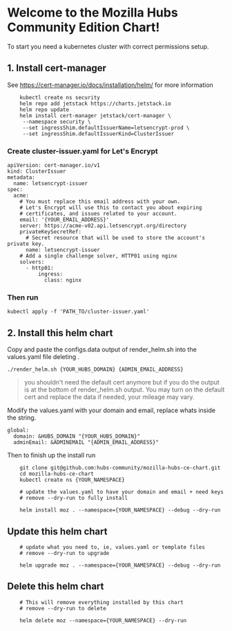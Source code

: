 # Welcome to the Mozilla Hubs Community Edition Chart!

To start you need a kubernetes cluster with correct permissions setup.

## 1. Install cert-manager 
See https://cert-manager.io/docs/installation/helm/ for more information

```
    kubectl create ns security
    helm repo add jetstack https://charts.jetstack.io
    helm repo update
    helm install cert-manager jetstack/cert-manager \
     --namespace security \
     --set ingressShim.defaultIssuerName=letsencrypt-prod \
     --set ingressShim.defaultIssuerKind=ClusterIssuer
```

### Create cluster-issuer.yaml for Let's Encrypt
```
apiVersion: cert-manager.io/v1
kind: ClusterIssuer
metadata:
  name: letsencrypt-issuer
spec:
  acme:
    # You must replace this email address with your own.
    # Let's Encrypt will use this to contact you about expiring
    # certificates, and issues related to your account.
    email: '{YOUR_EMAIL_ADDRESS}'
    server: https://acme-v02.api.letsencrypt.org/directory
    privateKeySecretRef:
      # Secret resource that will be used to store the account's private key.
      name: letsencrypt-issuer
    # Add a single challenge solver, HTTP01 using nginx
    solvers:
      - http01:
          ingress:
            class: nginx
```

### Then run
```
kubectl apply -f 'PATH_TO/cluster-issuer.yaml'
```

## 2. Install this helm chart

Copy and paste the configs.data output of render_helm.sh into the values.yaml file deleting .
```
./render_helm.sh {YOUR_HUBS_DOMAIN} {ADMIN_EMAIL_ADDRESS}
```
> you shouldn't need the default cert anymore but if you do the output is at the bottom of render_helm.sh output. You may turn on the default cert and replace the data if needed, your mileage may vary. 

Modify the values.yaml with your domain and email, replace whats inside the string.

```
global:
  domain: &HUBS_DOMAIN "{YOUR_HUBS_DOMAIN}"
  adminEmail: &ADMINEMAIL "{ADMIN_EMAIL_ADDRESS}"
```

Then to finish up the install run

```
    git clone git@github.com:hubs-community/mozilla-hubs-ce-chart.git
    cd mozilla-hubs-ce-chart
    kubectl create ns {YOUR_NAMESPACE}
    
    # update the values.yaml to have your domain and email + need keys
    # remove --dry-run to fully install
    
    helm install moz . --namespace={YOUR_NAMESPACE} --debug --dry-run
```

## Update this helm chart

```
    # update what you need to, ie, values.yaml or template files
    # remove --dry-run to upgrade

    helm upgrade moz . --namespace={YOUR_NAMESPACE} --debug --dry-run
```

## Delete this helm chart

```
    # This will remove everything installed by this chart
    # remove --dry-run to delete

    helm delete moz --namespace={YOUR_NAMESPACE} --dry-run
```

